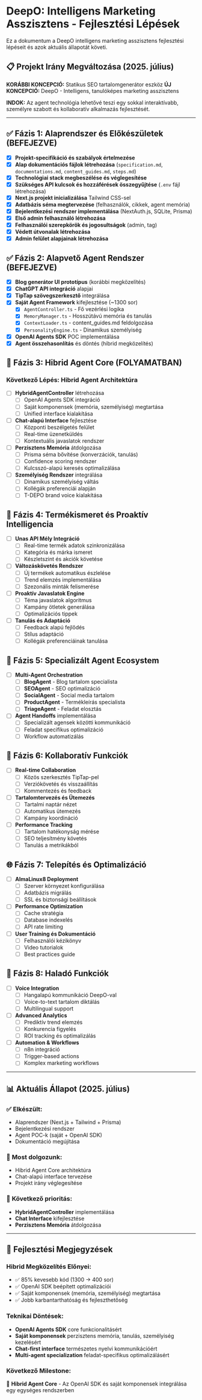 # DeepO: Intelligens Marketing Asszisztens - Fejlesztési Lépések

Ez a dokumentum a DeepO intelligens marketing asszisztens fejlesztési lépéseit és azok aktuális állapotát követi.

## 📋 Projekt Irány Megváltozása (2025. július)

**KORÁBBI KONCEPCIÓ:** Statikus SEO tartalomgenerátor eszköz
**ÚJ KONCEPCIÓ:** DeepO - Intelligens, tanulóképes marketing asszisztens

**INDOK:** Az agent technológia lehetővé teszi egy sokkal interaktívabb, személyre szabott és kollaboratív alkalmazás fejlesztését.

---

## ✅ Fázis 1: Alaprendszer és Előkészületek (BEFEJEZVE)

- [x] **Projekt-specifikáció és szabályok értelmezése**
- [x] **Alap dokumentációs fájlok létrehozása** (`specification.md`, `documentations.md`, `content_guides.md`, `steps.md`)
- [x] **Technológiai stack megbeszélése és véglegesítése**
- [x] **Szükséges API kulcsok és hozzáférések összegyűjtése** (`.env` fájl létrehozása)
- [x] **Next.js projekt inicializálása** Tailwind CSS-sel
- [x] **Adatbázis séma megtervezése** (felhasználók, cikkek, agent memória)
- [x] **Bejelentkezési rendszer implementálása** (NextAuth.js, SQLite, Prisma)
- [x] **Első admin felhasználó létrehozása**
- [x] **Felhasználói szerepkörök és jogosultságok** (admin, tag)
- [x] **Védett útvonalak létrehozása**
- [x] **Admin felület alapjainak létrehozása**

## ✅ Fázis 2: Alapvető Agent Rendszer (BEFEJEZVE)

- [x] **Blog generátor UI prototípus** (korábbi megközelítés)
- [x] **ChatGPT API integráció** alapjai
- [x] **TipTap szövegszerkesztő** integrálása
- [x] **Saját Agent Framework** kifejlesztése (~1300 sor)
  - [x] `AgentController.ts` - Fő vezérlési logika
  - [x] `MemoryManager.ts` - Hosszútávú memória és tanulás
  - [x] `ContextLoader.ts` - content_guides.md feldolgozása
  - [x] `PersonalityEngine.ts` - Dinamikus személyiség
- [x] **OpenAI Agents SDK** POC implementálása
- [x] **Agent összehasonlítás** és döntés (hibrid megközelítés)

## 🔄 Fázis 3: Hibrid Agent Core (FOLYAMATBAN)

### **Következő Lépés: Hibrid Agent Architektúra**
- [ ] **HybridAgentController** létrehozása
  - [ ] OpenAI Agents SDK integráció
  - [ ] Saját komponensek (memória, személyiség) megtartása
  - [ ] Unified interface kialakítása
- [ ] **Chat-alapú Interface** fejlesztése
  - [ ] Központi beszélgetés felület
  - [ ] Real-time üzenetküldés
  - [ ] Kontextuális javaslatok rendszer
- [ ] **Perzisztens Memória** átdolgozása
  - [ ] Prisma séma bővítése (konverzációk, tanulás)
  - [ ] Confidence scoring rendszer
  - [ ] Kulcsszó-alapú keresés optimalizálása
- [ ] **Személyiség Rendszer** integrálása
  - [ ] Dinamikus személyiség váltás
  - [ ] Kollégák preferenciái alapján
  - [ ] T-DEPO brand voice kialakítása

## 🎯 Fázis 4: Termékismeret és Proaktív Intelligencia

- [ ] **Unas API Mély Integráció**
  - [ ] Real-time termék adatok szinkronizálása
  - [ ] Kategória és márka ismeret
  - [ ] Készletszint és akciók követése
- [ ] **Változáskövetés Rendszer**
  - [ ] Új termékek automatikus észlelése
  - [ ] Trend elemzés implementálása
  - [ ] Szezonális minták felismerése
- [ ] **Proaktív Javaslatok Engine**
  - [ ] Téma javaslatok algoritmus
  - [ ] Kampány ötletek generálása
  - [ ] Optimalizációs tippek
- [ ] **Tanulás és Adaptáció**
  - [ ] Feedback alapú fejlődés
  - [ ] Stílus adaptáció
  - [ ] Kollégák preferenciáinak tanulása

## 🤖 Fázis 5: Specializált Agent Ecosystem

- [ ] **Multi-Agent Orchestration**
  - [ ] **BlogAgent** - Blog tartalom specialista
  - [ ] **SEOAgent** - SEO optimalizáció
  - [ ] **SocialAgent** - Social media tartalom
  - [ ] **ProductAgent** - Termékleírás specialista
  - [ ] **TriageAgent** - Feladat elosztás
- [ ] **Agent Handoffs** implementálása
  - [ ] Specializált agensek közötti kommunikáció
  - [ ] Feladat specifikus optimalizáció
  - [ ] Workflow automatizálás

## 🚀 Fázis 6: Kollaboratív Funkciók

- [ ] **Real-time Collaboration**
  - [ ] Közös szerkesztés TipTap-pel
  - [ ] Verziókövetés és visszaállítás
  - [ ] Kommentezés és feedback
- [ ] **Tartalomtervezés és Ütemezés**
  - [ ] Tartalmi naptár nézet
  - [ ] Automatikus ütemezés
  - [ ] Kampány koordináció
- [ ] **Performance Tracking**
  - [ ] Tartalom hatékonyság mérése
  - [ ] SEO teljesítmény követés
  - [ ] Tanulás a metrikákból

## 🌐 Fázis 7: Telepítés és Optimalizáció

- [ ] **AlmaLinux8 Deployment**
  - [ ] Szerver környezet konfigurálása
  - [ ] Adatbázis migrálás
  - [ ] SSL és biztonsági beállítások
- [ ] **Performance Optimization**
  - [ ] Cache stratégia
  - [ ] Database indexelés
  - [ ] API rate limiting
- [ ] **User Training és Dokumentáció**
  - [ ] Felhasználói kézikönyv
  - [ ] Video tutorialok
  - [ ] Best practices guide

## 🎨 Fázis 8: Haladó Funkciók

- [ ] **Voice Integration**
  - [ ] Hangalapú kommunikáció DeepO-val
  - [ ] Voice-to-text tartalom diktálás
  - [ ] Multilingual support
- [ ] **Advanced Analytics**
  - [ ] Prediktív trend elemzés
  - [ ] Konkurencia figyelés
  - [ ] ROI tracking és optimalizálás
- [ ] **Automation & Workflows**
  - [ ] n8n integráció
  - [ ] Trigger-based actions
  - [ ] Komplex marketing workflows

---

## 📊 Aktuális Állapot (2025. július)

### ✅ **Elkészült:**
- Alaprendszer (Next.js + Tailwind + Prisma)
- Bejelentkezési rendszer
- Agent POC-k (saját + OpenAI SDK)
- Dokumentáció megújítása

### 🔄 **Most dolgozunk:**
- Hibrid Agent Core architektúra
- Chat-alapú interface tervezése
- Projekt irány véglegesítése

### 🎯 **Következő prioritás:**
- **HybridAgentController** implementálása
- **Chat Interface** kifejlesztése
- **Perzisztens Memória** átdolgozása

---

## 🚀 Fejlesztési Megjegyzések

### **Hibrid Megközelítés Előnyei:**
- ✅ 85% kevesebb kód (1300 → 400 sor)
- ✅ OpenAI SDK beépített optimalizációi
- ✅ Saját komponensek (memória, személyiség) megtartása
- ✅ Jobb karbantarthatóság és fejleszthetőség

### **Teknikai Döntések:**
- **OpenAI Agents SDK** core funkcionalitásért
- **Saját komponensek** perzisztens memória, tanulás, személyiség kezelésért
- **Chat-first interface** természetes nyelvi kommunikációért
- **Multi-agent specialization** feladat-specifikus optimalizálásért

### **Következő Milestone:**
🎯 **Hibrid Agent Core** - Az OpenAI SDK és saját komponensek integrálása egy egységes rendszerben 